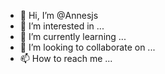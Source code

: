 - 👋 Hi, I’m @Annesjs
- 👀 I’m interested in ...
- 🌱 I’m currently learning ...
- 💞️ I’m looking to collaborate on ...
- 📫 How to reach me ...

<!---
Annesjs/Annesjs is a ✨ special ✨ repository because its `README.md` (this file) appears on your GitHub profile.
You can click the Preview link to take a look at your changes.
--->
